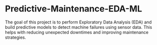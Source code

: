# Predictive-Maintenance-EDA-ML
The goal of this project is to perform Exploratory Data Analysis (EDA) and build predictive models to detect machine failures using sensor data. This helps with reducing unexpected downtimes and improving maintenance strategies.
